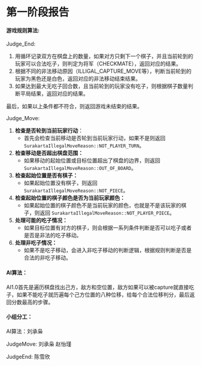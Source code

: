 # 第一阶段报告

#### 游戏规则算法:

Judge_End:

1. 用循环记录双方在棋盘上的数量，如果对方只剩下一个棋子，并且当前轮到的玩家可以合法吃子，则判定为将军（CHECKMATE），返回对应的结果。
2. 根据不同的非法移动原因（ILLIGAL_CAPTURE_MOVE等），判断当前轮到的玩家为黑色还是白色，返回对应的非法移动结束结果。
3. 如果达到最大无吃子回合数，且当前轮到的玩家没有吃子，则根据棋子数量判断平局结果，返回对应的结果。

最后，如果以上条件都不符合，则返回游戏未结束的结果。



Judge_Move:

1. **检查是否轮到当前玩家行动**：
   - 首先会检查当前移动是否轮到当前玩家行动，如果不是则返回 `SurakartaIllegalMoveReason::NOT_PLAYER_TURN`。
2. **检查移动是否超出棋盘范围：**
   - 如果移动的起始位置或目标位置超出了棋盘的边界，则返回 `SurakartaIllegalMoveReason::OUT_OF_BOARD`。
3. **检查起始位置是否有棋子：**
   - 如果起始位置没有棋子，则返回 `SurakartaIllegalMoveReason::NOT_PIECE`。
4. **检查起始位置的棋子颜色是否为当前玩家颜色：**
   - 如果起始位置的棋子颜色不是当前玩家的颜色，也就是不是该玩家的棋子，则返回 `SurakartaIllegalMoveReason::NOT_PLAYER_PIECE`。
5. **处理可能的吃子情况：**
   - 如果目标位置有对方的棋子，则会根据一系列条件判断是否可以吃子或者是否是非法的吃子移动。
6. **处理非吃子情况：**
   - 如果不是吃子移动，会进入非吃子移动的判断逻辑，根据规则判断是否是合法的非吃子移动。

#### AI算法：

AI1.0首先是遍历棋盘找出己方，敌方和空位置，敌方如果可以被capture就直接吃子，如果不能吃子就历遍每个己方位置的八种位移，给每个合法位移判分，最后返回分数最高的步骤。



#### **小组分工：**

AI算法：刘承枭

JudgeMove: 刘承枭 赵怡瑾

JudgeEnd: 陈雪欣
